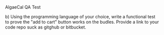 AlgaeCal QA Test

b) Using the programming language of your choice, write a functional test to prove the  "add to cart" button 
works on the budles. Provide a link to your code repo suck as gitghub or bitbucket. 

